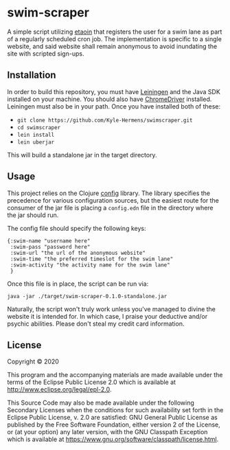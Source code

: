 # swim-scraper

A simple script utilizing [etaoin](https://github.com/igrishaev/etaoin) that registers the user for a swim lane
as part of a regularly scheduled cron job. The implementation is specific to a single website, and said website shall
remain anonymous to avoid inundating the site with scripted sign-ups.
## Installation

In order to build this repository, you must have [Leiningen](https://leiningen.org/) and the Java SDK installed on your 
machine. You should also have [ChromeDriver](https://sites.google.com/a/chromium.org/chromedriver/downloads) installed. Leiningen must also be in your path. Once you have installed both of these:

*  ```git clone https://github.com/Kyle-Hermens/swimscraper.git```
* ```cd swimscraper```
* ```lein install```
* ```lein uberjar```

This will build a standalone jar in the target directory.

## Usage
This project relies on the Clojure [config](https://github.com/yogthos/config) library. The
library specifies the precedence for various configuration sources, but the easiest route for the consumer of the jar
file is placing a ```config.edn``` file in the directory where the jar should run.

The config file should specify the following keys:

```
{:swim-name "username here"
 :swim-pass "password here"
 :swim-url "the url of the anonymous website"
 :swim-time "the preferred timeslot for the swim lane"
 :swim-activity "the activity name for the swim lane"
 }
```


Once this file is in place, the script can be run via:

```java -jar ./target/swim-scraper-0.1.0-standalone.jar```

Naturally, the script won't truly work unless you've managed to divine the website it is intended for. In which case,
I praise your deductive and/or psychic abilities. Please don't steal my credit card information.

## License

Copyright © 2020 

This program and the accompanying materials are made available under the
terms of the Eclipse Public License 2.0 which is available at
http://www.eclipse.org/legal/epl-2.0.

This Source Code may also be made available under the following Secondary
Licenses when the conditions for such availability set forth in the Eclipse
Public License, v. 2.0 are satisfied: GNU General Public License as published by
the Free Software Foundation, either version 2 of the License, or (at your
option) any later version, with the GNU Classpath Exception which is available
at https://www.gnu.org/software/classpath/license.html.
